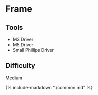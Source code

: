 # Frame

<div class="grid">
    <div class="card">
        <h2>Tools</h2>
            <ul>
                <li>M3 Driver</li>
                <li>M5 Driver</li>
                <li>Small Phillips Driver</li> <!-- pg 3, M3x8 BHPS to hold the back acrylic in place. -->
            </ul>
    </div>
    <div class="card">
        <h2>Difficulty</h2>
            <p>Medium</p>
    </div>
</div>

{%
   include-markdown "./common.md"
%}

<script>
  queueRenderPage(14);
</script>
